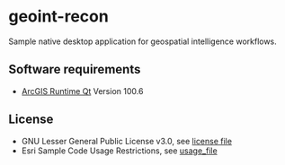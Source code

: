 # geoint-recon
Sample native desktop application for geospatial intelligence workflows.

## Software requirements
- [ArcGIS Runtime Qt](https://developers.arcgis.com/qt/) Version 100.6

## License
- GNU Lesser General Public License v3.0, see [license file](https://github.com/esride-jts/geoint-recon/blob/master/LICENSE)
- Esri Sample Code Usage Restrictions, see [usage_file](https://github.com/esride-jts/geoint-recon/blob/master/esri-sample-code-usage-restrictions.txt)
